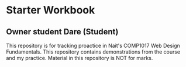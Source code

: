 # Starter Workbook

## Owner student Dare (Student)

This repository is for tracking proactice in Nait's COMP1017 Web Design Fundamentals. This repository contains demonstrations from the course and my practice. Material in this repository is NOT for marks.


